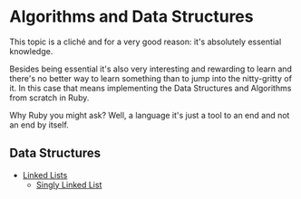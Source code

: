 # Algorithms and Data Structures

This topic is a cliché and for a very good reason: it's absolutely essential knowledge. 

Besides being essential it's also very interesting and rewarding to learn and there's no better way to learn something than to jump into the nitty-gritty of it. In this case that means implementing the Data Structures and Algorithms from scratch in Ruby.

Why Ruby you might ask? Well, a language it's just a tool to an end and not an end by itself.

## Data Structures

- [Linked Lists](https://en.wikipedia.org/wiki/Linked_list#:~:text=In%20computer%20science%2C%20a%20linked,which%20together%20represent%20a%20sequence.)
    - [Singly Linked List](https://en.wikipedia.org/wiki/Linked_list#Singly_linked_list)




